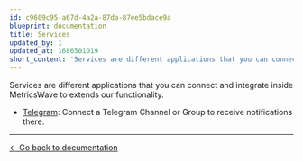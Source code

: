```yaml
---
id: c9609c95-a67d-4a2a-87da-87ee5bdace9a
blueprint: documentation
title: Services
updated_by: 1
updated_at: 1686501019
short_content: 'Services are different applications that you can connect and integrate inside MetricsWave to extends our functionality.'
---
```


Services are different applications that you can connect and integrate inside MetricsWave to extends our functionality.

- [Telegram](/documentation/services/telegram): Connect a Telegram Channel or Group to receive notifications there.

---

[← Go back to documentation](/documentation)

